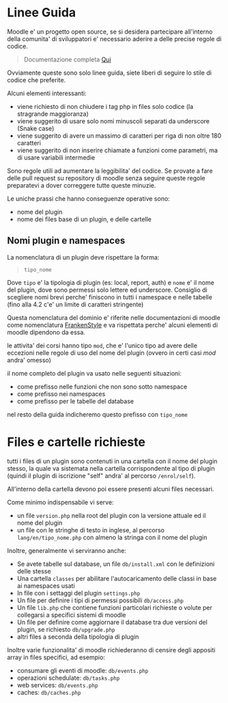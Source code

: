 Linee Guida
===========

Moodle e' un progetto open source, se si desidera partecipare all'interno della comunita' di sviluppatori e' necessario aderire a delle precise regole di codice.

> Documentazione completa [Qui](https://moodledev.io/general/development/policies/codingstyle)

Ovviamente queste sono solo linee guida, siete liberi di seguire lo stile di codice che preferite.

Alcuni elementi interessanti:

* viene richiesto di non chiudere i tag php in files  solo codice (la stragrande maggioranza)
* viene suggerito di usare solo nomi minuscoli separati da underscore (Snake case)
* viene suggerito di avere un massimo di caratteri per riga di non oltre 180 caratteri
* viene suggerito di non inserire chiamate a funzioni come parametri, ma di usare variabili intermedie 

Sono regole utili ad aumentare la leggibilita' del codice. Se provate a fare delle pull request su repository di moodle senza seguire queste regole preparatevi a dover correggere tutte queste minuzie.

Le uniche prassi che hanno conseguenze operative sono:

* nome del plugin
* nome dei files base di un plugin, e delle cartelle

Nomi plugin e namespaces
------------------------

La nomenclatura di un plugin deve rispettare la forma:

> `tipo_nome`

Dove `tipo` e' la tipologia di plugin (es: local, report, auth) e `nome` e' il nome del plugin, dove sono permessi solo lettere ed underscore. Consiglio di scegliere nomi brevi perche' finiscono in tutti i namespace e nelle tabelle (fino alla 4.2 c'e' un limite di caratteri stringente)

Questa nomenclatura del dominio e' riferite nelle documentazioni di moodle come nomenclatura [FrankenStyle](https://moodledev.io/general/development/policies/codingstyle/frankenstyle) e va rispettata perche' alcuni elementi di moodle dipendono da essa.

le attivita' dei corsi hanno tipo `mod`, che e' l'unico tipo ad avere delle eccezioni nelle regole di uso del nome del plugin (ovvero in certi casi *mod* andra' omesso)

il nome completo del plugin va usato nelle seguenti situazioni:

* come prefisso nelle funzioni che non sono sotto namespace
* come prefisso nei namespaces
* come prefisso per le tabelle del database

nel resto della guida indicheremo questo prefisso con `tipo_nome`

Files e cartelle richieste
==========================

tutti i files di un plugin sono contenuti in una cartella con il nome del plugin stesso, la quale va sistemata nella cartella corrispondente al tipo di plugin (quindi il plugin di iscrizione "self" andra' al percorso `/enrol/self`).

All'interno della cartella devono poi essere presenti alcuni files necessari. 

Come minimo indispensabile vi serve:

* un file `version.php` nella root del plugin con la versione attuale ed il nome del plugin
* un file con le stringhe di testo in inglese, al percorso `lang/en/tipo_nome.php` con almeno la stringa con il nome del plugin

Inoltre, generalmente vi serviranno anche:

* Se avete tabelle sul database, un file `db/install.xml` con le definizioni delle stesse
* Una cartella `classes` per abilitare l'autocaricamento delle classi in base ai namespaces usati
* In file con i settaggi del plugin `settings.php`
* Un file per definire i tipi di permessi possibili `db/access.php`
* Un file `lib.php` che contiene funzioni particolari richieste o volute per collegarsi a specifici sistemi di moodle
* Un file per definire come aggiornare il database tra due versioni del plugin, se richiesto `db/upgrade.php`
* altri files a seconda della tipologia di plugin

Inoltre varie funzionalita' di moodle richiederanno di censire degli appositi array in files specifici, ad esempio:

* consumare gli eventi di moodle: `db/events.php`
* operazioni schedulate: `db/tasks.php`
* web services: `db/events.php`
* caches: `db/caches.php`